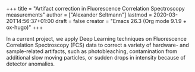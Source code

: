+++
title = "Artifact correction in Fluorescence Correlation Spectroscopy measurements"
author = ["Alexander Seltmann"]
lastmod = 2020-03-20T14:56:37+01:00
draft = false
creator = "Emacs 26.3 (Org mode 9.1.9 + ox-hugo)"
+++

In a current project, we apply Deep Learning techniques on Fluorescence
Correlation Spectroscopy (FCS) data to correct a variety of hardware- and
sample-related artifacts, such as photobleaching, contamination from additional
slow moving particles, or sudden drops in intensity because of detector
anomalies.
